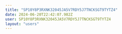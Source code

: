```yaml
---
title: "SP10Y8P3RXNK32045JA5V7RDY5J7TNCKSGT9TYTZ4"
date: 2024-06-20T22:42:07.982Z
user: SP10Y8P3RXNK32045JA5V7RDY5J7TNCKSGT9TYTZ4
layout: "users"
---
```

    